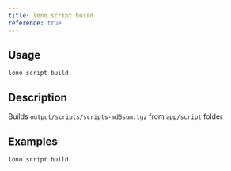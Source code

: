 ```yaml
---
title: lono script build
reference: true
---
```


## Usage

    lono script build

## Description

Builds `output/scripts/scripts-md5sum.tgz` from `app/script` folder

## Examples

    lono script build



